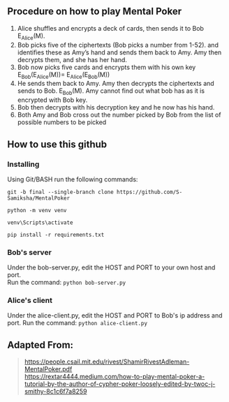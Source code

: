 ## Procedure on how to play Mental Poker 
1. Alice shuffles and encrypts a deck of cards, then sends it to Bob E<sub>Alice</sub>(M). 
2. Bob picks five of the ciphertexts (Bob picks a number from 1-52).  and identifies these as Amy’s hand and sends them back to Amy. Amy then decrypts them, and she has her hand. 
3. Bob now picks five cards and encrypts them with his own key E<sub>Bob</sub>(E<sub>Alice</sub>(M))= E<sub>Alice</sub>(E<sub>Bob</sub>(M))
4.  He sends them back to Amy. Amy then decrypts the ciphertexts and sends to Bob. E<sub>Bob</sub>(M). Amy cannot find out what bob has as it is encrypted with Bob key. 
5. Bob then decrypts with his decryption key and he now has his hand.
6. Both Amy and Bob cross out the number picked by Bob from the list of possible numbers to be picked

## How to use this github

### Installing 

Using Git/BASH run the following commands:

```
git -b final --single-branch clone https://github.com/S-Samiksha/MentalPoker

python -m venv venv

venv\Scripts\activate

pip install -r requirements.txt

```

### Bob's server
Under the bob-server.py, edit the HOST and PORT to your own host and port. <br>
Run the command: `python bob-server.py` <br>

### Alice's client 
Under the alice-client.py, edit the HOST and PORT to Bob's ip address and port. 
Run the command: `python alice-client.py` <br>



## Adapted From: <br>
> https://people.csail.mit.edu/rivest/ShamirRivestAdleman-MentalPoker.pdf <br>
> https://rextar4444.medium.com/how-to-play-mental-poker-a-tutorial-by-the-author-of-cypher-poker-loosely-edited-by-twoc-j-smithy-8c1c6f7a8259 <br>









